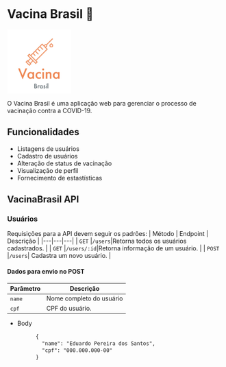 # Vacina Brasil 👋

<a>
  <img align="center"  height='150px' src="imagens/logo.JPG" />
</a>

O Vacina Brasil é uma aplicação web para gerenciar o processo de vacinação contra a COVID-19.

## Funcionalidades

- Listagens de usuários
- Cadastro de usuários
- Alteração de status de vacinação
- Visualização de perfil
- Fornecimento de estastísticas

## VacinaBrasil API

### Usuários

Requisições para a API devem seguir os padrões:
| Método | Endpoint | Descrição |
|---|---|---|
| `GET` |`/users`|Retorna todos os usuários cadastrados. |
| `GET` |`/users/:id`|Retorna informação de um usuário. |
| `POST` |`/users`| Cadastra um novo usuário. |

#### Dados para envio no POST

| Parâmetro | Descrição                |
| --------- | ------------------------ |
| `name`    | Nome completo do usuário |
| `cpf`     | CPF do usuário.          |

- Body

            {
              "name": "Eduardo Pereira dos Santos",
              "cpf": "000.000.000-00"
            }
